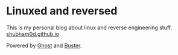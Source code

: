 # Linuxed and reversed

This is my personal blog about linux and reverse engineering stuff.
<br/>
[shubham0d.github.io](https://shubham0d.github.io)
<br/>

Powered by [Ghost](http://ghost.org) and [Buster](https://github.com/manthansharma/buster/).
